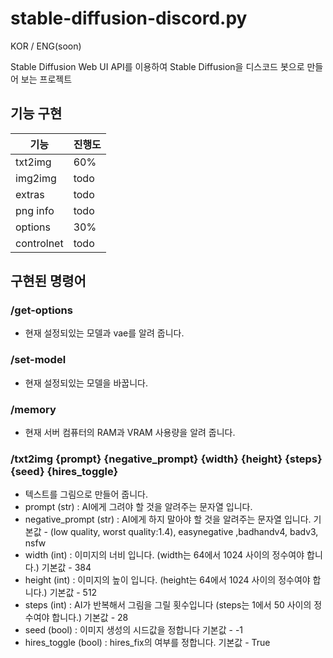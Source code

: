 # stable-diffusion-discord.py
KOR / ENG(soon)

Stable Diffusion Web UI API를 이용하여 Stable Diffusion을 디스코드 봇으로 만들어 보는 프로젝트
## 기능 구현


| 기능 | 진행도 |
| --- | --- |
| txt2img | 60% |
| img2img | todo |
| extras | todo |
| png info | todo |
| options | 30% |
| controlnet | todo |

## 구현된 명령어

### /get-options

- 현재 설정되있는 모델과 vae를 알려 줍니다.

### /set-model

- 현재 설정되있는 모델을 바꿉니다.

### /memory

- 현재 서버 컴퓨터의 RAM과 VRAM 사용량을 알려 줍니다.

### /txt2img {prompt} {negative_prompt} {width} {height} {steps} {seed} {hires_toggle}

- 텍스트를 그림으로 만들어 줍니다.
- prompt (str) : AI에게 그려야 할 것을 알려주는 문자열 입니다.
- negative_prompt (str) : AI에게 하지 말아야 할 것을 알려주는 문자열 입니다. 기본값 - (low quality, worst quality:1.4), easynegative ,badhandv4, badv3, nsfw
- width (int)  : 이미지의 너비 입니다. (width는 64에서 1024 사이의 정수여야 합니다.) 기본값 - 384
- height (int) : 이미지의 높이 입니다. (height는 64에서 1024 사이의 정수여야 합니다.) 기본값 - 512
- steps (int) : AI가 반복해서 그림을 그릴 횟수입니다 (steps는 1에서 50 사이의 정수여야 합니다.) 기본값 - 28
- seed (bool) : 이미지 생성의 시드값을 정합니다 기본값 - -1
- hires_toggle (bool) : hires_fix의 여부를 정합니다. 기본값 - True